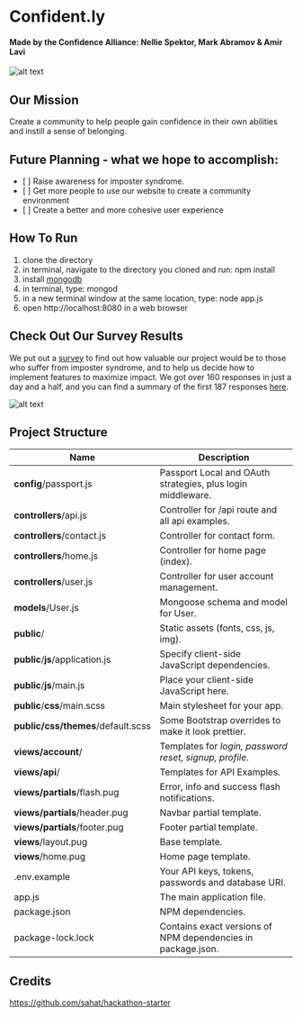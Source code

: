 # Confident.ly
#### Made by the Confidence Alliance:  Nellie Spektor, Mark Abramov & Amir Lavi

![alt text](https://github.com/nspektor/Confident-ly/blob/master/confident.ly%20Screen%20Shot.png?raw=true)

## __Our Mission__
Create a community to help people gain confidence in their own abilities and instill a sense of belonging.

## __Future Planning__ - what we hope to accomplish:

-    [ ] Raise awareness for imposter syndrome.
-    [ ] Get more people to use our website to create a community environment
-    [ ] Create a better and more cohesive user experience

## How To Run
1. clone the directory 
2. in terminal, navigate to the directory you cloned and run: npm install
3. install [mongodb](https://docs.mongodb.com/getting-started/shell/installation/)
4. in terminal, type: mongod
5. in a new terminal window at the same location, type: node app.js
6. open http://localhost:8080 in a web browser

## Check Out Our Survey Results
We put out a [survey](https://goo.gl/forms/lSO2p4BAgmgwOzeI3) to find out how valuable our project would be to those who suffer from imposter syndrome, and to help us decide how to implement features to maximize impact. 
We got over 160 responses in just a day and a half, and you can find a summary of the first 187 responses [here](https://github.com/nspektor/Confident-ly/blob/master/imposterDataViz/Assessment.csv.zip).

![alt text](https://raw.githubusercontent.com/nspektor/Confident-ly/9fa728e79b1b8670ab58951814dc8d6ef4fa6829/imposterDataViz/Screen%20Shot%202018-02-18%20at%203.53.59%20PM.png)


## Project Structure

| Name                               | Description                                                  |
| ---------------------------------- | ------------------------------------------------------------ |
| **config**/passport.js             | Passport Local and OAuth strategies, plus login middleware.  |
| **controllers**/api.js             | Controller for /api route and all api examples.              |
| **controllers**/contact.js         | Controller for contact form.                                 |
| **controllers**/home.js            | Controller for home page (index).                            |
| **controllers**/user.js            | Controller for user account management.                      |
| **models**/User.js                 | Mongoose schema and model for User.                          |
| **public**/                        | Static assets (fonts, css, js, img).                         |
| **public**/**js**/application.js   | Specify client-side JavaScript dependencies.                 |
| **public**/**js**/main.js          | Place your client-side JavaScript here.                      |
| **public**/**css**/main.scss       | Main stylesheet for your app.                                |
| **public/css/themes**/default.scss | Some Bootstrap overrides to make it look prettier.           |
| **views/account**/                 | Templates for *login, password reset, signup, profile*.      |
| **views/api**/                     | Templates for API Examples.                                  |
| **views/partials**/flash.pug       | Error, info and success flash notifications.                 |
| **views/partials**/header.pug      | Navbar partial template.                                     |
| **views/partials**/footer.pug      | Footer partial template.                                     |
| **views**/layout.pug               | Base template.                                               |
| **views**/home.pug                 | Home page template.                                          |
| .env.example                       | Your API keys, tokens, passwords and database URI.           |
| app.js                             | The main application file.                                   |
| package.json                       | NPM dependencies.                                            |
| package-lock.lock                          | Contains exact versions of NPM dependencies in package.json. |

## Credits
   https://github.com/sahat/hackathon-starter
